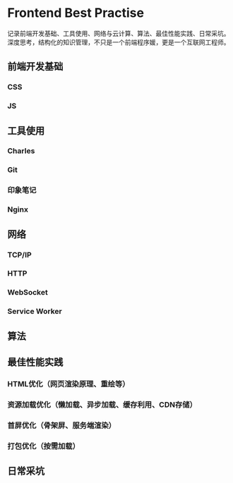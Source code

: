 # Frontend Best Practise
记录前端开发基础、工具使用、网络与云计算、算法、最佳性能实践、日常采坑。
深度思考，结构化的知识管理，不只是一个前端程序媛，更是一个互联网工程师。

## 前端开发基础
### CSS
### JS


## 工具使用
### Charles
### Git
### 印象笔记
### Nginx

## 网络
### TCP/IP
### HTTP
### WebSocket
### Service Worker

## 算法

## 最佳性能实践
### HTML优化（网页渲染原理、重绘等）
### 资源加载优化（懒加载、异步加载、缓存利用、CDN存储）
### 首屏优化（骨架屏、服务端渲染）
### 打包优化（按需加载）

## 日常采坑
